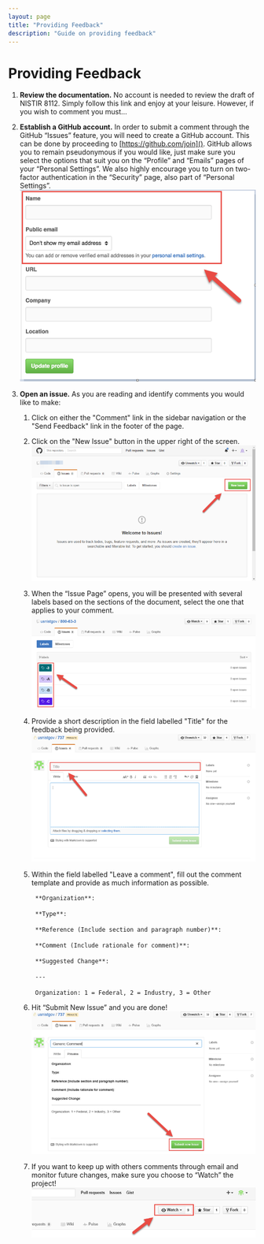 ```yaml
---
layout: page
title: "Providing Feedback"
description: "Guide on providing feedback"
---
```


# Providing Feedback

1. **Review the documentation.** No account is needed to review the draft of NISTIR 8112. Simply follow this link and enjoy at your leisure. However, if you wish to comment you must…

2. **Establish a GitHub account.** In order to submit a comment through the GitHub “Issues” feature, you will need to create a GitHub account. This can be done by proceeding to [https://github.com/join](). GitHub allows you to remain pseudonymous if you would like, just make sure you select the options that suit you on the “Profile” and “Emails” pages of your “Personal Settings”.  We also highly encourage you to turn on two-factor authentication in the “Security” page, also part of “Personal Settings”.  
  ![](assets/create_github_account.png)

3. **Open an issue.** As you are reading and identify comments you would like to make:

    1. Click on either the "Comment" link in the sidebar navigation or the "Send Feedback" link in the footer of the page.

    2. Click on the "New Issue" button in the upper right of the screen.  
    ![](assets/create_new_issue.png)

    3. When the “Issue Page” opens, you will be presented with several labels based on the sections of the document, select the one that applies to your comment.  
    ![](assets/issue_apply_label.png)

    4. Provide a short description in the field labelled "Title" for the feedback being provided.  
    ![](assets/issue_title.png)

    5. Within the field labelled "Leave a comment", fill out the comment template and provide as much information as possible.

            **Organization**:

            **Type**:

            **Reference (Include section and paragraph number)**:

            **Comment (Include rationale for comment)**:

            **Suggested Change**:

            ---

            Organization: 1 = Federal, 2 = Industry, 3 = Other

    6. Hit “Submit New Issue” and you are done!  
    ![](assets/submit_new_issue.png)

    7. If you want to keep up with others comments through email and monitor future changes, make sure you choose to “Watch” the project!  
    ![](assets/watch_project.png)

